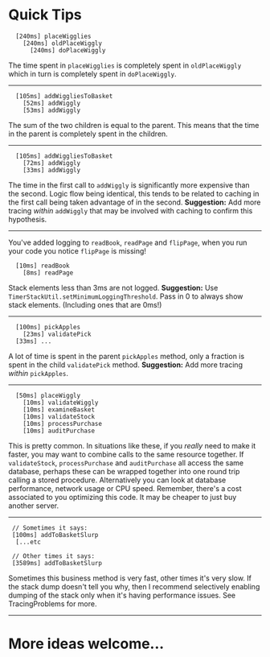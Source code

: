 # Quick Tips #

```
  [240ms] placeWigglies
    [240ms] oldPlaceWiggly
      [240ms] doPlaceWiggly
```

The time spent in `placeWigglies` is completely spent in `oldPlaceWiggly` which
in turn is completely spent in `doPlaceWiggly`.


---


```
  [105ms] addWiggliesToBasket
    [52ms] addWiggly
    [53ms] addWiggly
```

The sum of the two children is equal to the parent.  This means that
the time in the parent is completely spent in the children.


---



```
  [105ms] addWiggliesToBasket
    [72ms] addWiggly
    [33ms] addWiggly
```

The time in the first call to `addWiggly` is significantly more
expensive than the second.  Logic flow being identical, this tends to
be related to caching in the first call being taken advantage of in
the second. **Suggestion:** Add more tracing _within_ `addWiggly`
that may be involved with caching to confirm this hypothesis.


---


You've added logging to `readBook`, `readPage` and `flipPage`, when you run your code you notice `flipPage` is missing!

```
  [10ms] readBook
    [8ms] readPage
```

Stack elements less than 3ms are not logged.  **Suggestion:** Use `TimerStackUtil.setMinimumLoggingThreshold`.  Pass in 0 to always show stack elements. (Including ones that are 0ms!)

---



```
  [100ms] pickApples
    [23ms] validatePick
  [33ms] ...
```

A lot of time is spent in the parent `pickApples` method, only a fraction
is spent in the child `validatePick` method.  **Suggestion:**  Add more tracing
_within_ `pickApples`.


---



```
  [50ms] placeWiggly
    [10ms] validateWiggly
    [10ms] examineBasket
    [10ms] validateStock
    [10ms] processPurchase
    [10ms] auditPurchase
```

This is pretty common.  In situations like these, if you _really_ need
to make it faster, you may want to combine calls to the same resource
together.  If `validateStock`, `processPurchase` and
`auditPurchase` all access the same database, perhaps these can be
wrapped together into one round trip calling a stored procedure.
Alternatively you can look at database performance, network usage or
CPU speed.  Remember, there's a cost associated to you optimizing this
code.  It may be cheaper to just buy another server.


---



```
 // Sometimes it says:
 [100ms] addToBasketSlurp
  [...etc

 // Other times it says:
 [3589ms] addToBasketSlurp
```

Sometimes this business method is very fast, other times it's very
slow.  If the stack dump doesn't tell you why, then I recommend
selectively enabling dumping of the stack only when it's having
performance issues.  See TracingProblems for more.


---



# More ideas welcome... #